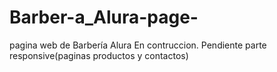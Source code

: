 # Barber-a_Alura-page-
pagina web de Barbería Alura 
En contruccion.
Pendiente parte responsive(paginas productos y contactos)

